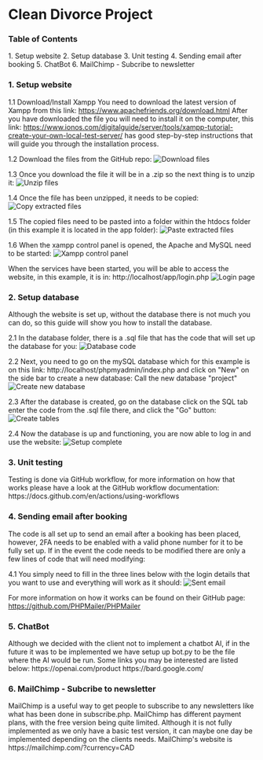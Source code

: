 <h1> Clean Divorce Project </h1>

<h3> Table of Contents </h3>
1. Setup website
2. Setup database
3. Unit testing
4. Sending email after booking
5. ChatBot
6. MailChimp - Subcribe to newsletter 

<h3> 1. Setup website </h3>

1.1 Download/Install Xampp
You need to download the latest version of Xampp from this link: https://www.apachefriends.org/download.html
After you have downloaded the file you will need to install it on the computer, 
this link: https://www.ionos.com/digitalguide/server/tools/xampp-tutorial-create-your-own-local-test-server/ 
has good step-by-step instructions that will guide you through the installation process.

1.2 Download the files from the GitHub repo:
<img src="/instructions/download.png" alt="Download files">

1.3 Once you download the file it will be in a .zip so the next thing is to unzip it:
<img src="/instructions/unzip.png" alt="Unzip files">

1.4 Once the file has been unzipped, it needs to be copied:
<img src="/instructions/copy_extracted.png" alt="Copy extracted files">

1.5 The copied files need to be pasted into a folder within the htdocs folder (in this example it is located in the app folder):
<img src="/instructions/pasting_extracted.png" alt="Paste extracted files">

1.6 When the xampp control panel is opened, the Apache and MySQL need to be started:
<img src="/instructions/xampp.png" alt="Xampp control panel">

When the services have been started, you will be able to access the website, in this example, it is in: http://localhost/app/login.php
<img src="/instructions/login.png" alt="Login page">

<h3> 2. Setup database </h3>
Although the website is set up, without the database there is not much you can do, so this guide will show you how to install the database.

2.1 In the database folder, there is a .sql file that has the code that will set up the database for you:
<img src="/instructions/db-code.png" alt="Database code">

2.2 Next, you need to go on the mySQL database which for this example is on this link: http://localhost/phpmyadmin/index.php and click on "New" on the side bar to create a new database:
Call the new database "project"
<img src="/instructions/db-creation.png" alt="Create new database">

2.3 After the database is created, go on the database click on the SQL tab enter the code from the .sql file there, and click the "Go" button:
<img src="/instructions/tables-creation.png" alt="Create tables">

2.4 Now the database is up and functioning, you are now able to log in and use the website:
<img src="/instructions/result.png" alt="Setup complete">

<h3> 3. Unit testing </h3>
Testing is done via GitHub workflow, for more information on how that works please have a look at the GitHub workflow documentation:
https://docs.github.com/en/actions/using-workflows

<h3> 4. Sending email after booking </h3>
The code is all set up to send an email after a booking has been placed, however, 2FA needs to be enabled with a valid phone number for it to be fully set up. If in the event the code needs to be modified there are only a few lines of code that will need modifying:

4.1 You simply need to fill in the three lines below with the login details that you want to use and everything will work as it should:
<img src="/instructions/send_email.png" alt="Sent email">

For more information on how it works can be found on their GitHub page:
https://github.com/PHPMailer/PHPMailer

<h3> 5. ChatBot </h3>
Although we decided with the client not to implement a chatbot AI, if in the future it was to be implemented
we have setup up bot.py to be the file where the AI would be run. 
Some links you may be interested are listed below:
https://openai.com/product
https://bard.google.com/

<h3> 6. MailChimp - Subcribe to newsletter </h3>
MailChimp is a useful way to get people to subscribe to any newsletters like what has been done in subscribe.php.
MailChimp has different payment plans, with the free version being quite limited. Although it is not fully implemented as 
we only have a basic test version, it can maybe one day be implemented depending on the clients needs.
MailChimp's website is https://mailchimp.com/?currency=CAD


